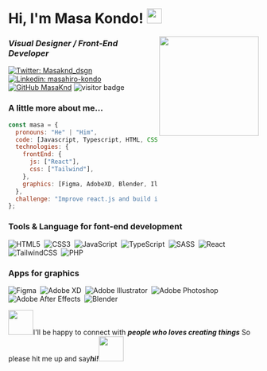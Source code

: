 <h1>Hi, I'm Masa Kondo! <img src="https://media.giphy.com/media/AwQJskA3Gwhoy3XPxj/giphy.gif" width="30"></h1>
<img align='right' src="https://media.giphy.com/media/3psNSfIttolmibldWc/giphy.gif" width="200">
<h3><em>Visual Designer / Front-End Developer</em></h3>

[![Twitter: Masaknd_dsgn](https://img.shields.io/twitter/follow/Masaknd_dsgn?style=social)](https://twitter.com/Masaknd_dsgn)
[![Linkedin: masahiro-kondo](https://img.shields.io/badge/-masahirokondo-blue?style=flat-square&logo=Linkedin&logoColor=white&link=https://www.linkedin.com/in/masahiro-kondo/)](https://www.linkedin.com/in/masahiro-kondo)
[![GitHub MasaKnd](https://img.shields.io/github/followers/Masaknd?label=follow&style=social)](https://github.com/Masaknd)
![visitor badge](https://visitor-badge.laobi.icu/badge?page_id=${your.username}.visitor-badge&left_color=orange&right_color=gray)

### A little more about me...

```javascript
const masa = {
  pronouns: "He" | "Him",
  code: [Javascript, Typescript, HTML, CSS, Sass, PHP],
  technologies: {
    frontEnd: {
      js: ["React"],
      css: ["Tailwind"],
    },
    graphics: [Figma, AdobeXD, Blender, Illustrator, Photoshop],
  },
  challenge: "Improve react.js and build interactive 3D animation web sites with three.js and GSAP",
};
```

### Tools & Language for font-end development

![HTML5](https://img.shields.io/badge/flat/html5-%23E34F26.svg?style=&logo=html5&logoColor=white)&nbsp;
![CSS3](https://img.shields.io/badge/flat/css3-%231572B6.svg?style=&logo=css3&logoColor=white)&nbsp;
![JavaScript](https://img.shields.io/badge/flat/javascript-%23323330.svg?style=&logo=javascript&logoColor=%23F7DF1E)&nbsp;
![TypeScript](https://img.shields.io/badge/flat/typescript-%23007ACC.svg?style=&logo=typescript&logoColor=white)&nbsp;
![SASS](https://img.shields.io/badge/flat/SASS-hotpink.svg?style=&logo=SASS&logoColor=white)&nbsp;
![React](https://img.shields.io/badge/flat/react-%2320232a.svg?style=&logo=react&logoColor=%2361DAFB)&nbsp;
![TailwindCSS](https://img.shields.io/badge/flat/tailwindcss-%2338B2AC.svg?style=&logo=tailwind-css&logoColor=white)&nbsp;
![PHP](https://img.shields.io/badge/flat/php-%23777BB4.svg?style=&logo=php&logoColor=white)&nbsp;

### Apps for graphics

![Figma](https://img.shields.io/badge/flat/figma-%23F24E1E.svg?style=&logo=figma&logoColor=white)&nbsp;
![Adobe XD](https://img.shields.io/badge/flat/Adobe%20XD-470137?style=&logo=Adobe%20XD&logoColor=#FF61F6)&nbsp;
![Adobe Illustrator](https://img.shields.io/badge/flat/adobe%20illustrator-%23FF9A00.svg?style=&logo=adobe%20illustrator&logoColor=white)&nbsp;
![Adobe Photoshop](https://img.shields.io/badge/flat/adobe%20photoshop-%2331A8FF.svg?style=&logo=adobe%20photoshop&logoColor=white)&nbsp;
![Adobe After Effects](https://img.shields.io/badge/flat/Adobe%20After%20Effects-9999FF.svg?style=&logo=Adobe%20After%20Effects&logoColor=white)&nbsp;
![Blender](https://img.shields.io/badge/flat/blender-%23F5792A.svg?style=&logo=blender&logoColor=white)&nbsp;

<img src="https://media.giphy.com/media/l1J9EldKXSxl810Zy/giphy.gif" width="50">I'll be happy to connect with <b><em>people who loves creating things</em></b> So please hit me up and say<b><em>hi!</em></b><img src="https://media.giphy.com/media/292VY8JD9wSSA/giphy.gif" width="50">
